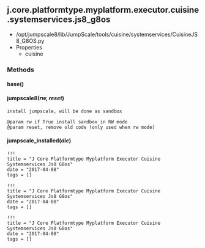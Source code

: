 <!-- toc -->
## j.core.platformtype.myplatform.executor.cuisine.systemservices.js8_g8os

- /opt/jumpscale8/lib/JumpScale/tools/cuisine/systemservices/CuisineJS8_G8OS.py
- Properties
    - cuisine

### Methods

#### base() 

#### jumpscale8(*rw, reset*) 

```
install jumpscale, will be done as sandbox

@param rw if True install sandbox in RW mode
@param reset, remove old code (only used when rw mode)

```

#### jumpscale_installed(*die*) 


```
!!!
title = "J Core Platformtype Myplatform Executor Cuisine Systemservices Js8 G8os"
date = "2017-04-08"
tags = []
```

```
!!!
title = "J Core Platformtype Myplatform Executor Cuisine Systemservices Js8 G8os"
date = "2017-04-08"
tags = []
```

```
!!!
title = "J Core Platformtype Myplatform Executor Cuisine Systemservices Js8 G8os"
date = "2017-04-08"
tags = []
```

